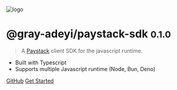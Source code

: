 ![logo](_media/icon.svg)

# @gray-adeyi/paystack-sdk <small>0.1.0</small>

> A [Paystack](https://www.paystack.com/) client SDK for the javascript runtime.

- Built with Typescript
- Supports multiple Javascript runtime (Node, Bun, Deno)

[GitHub](https://github.com/gray-adeyi/paystack-sdk)
[Get Started](#gray-adeyipaystack-sdk)
